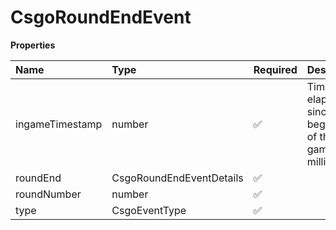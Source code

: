 # CsgoRoundEndEvent

**Properties**

| Name            | Type                     | Required | Description                                                   |
| :-------------- | :----------------------- | :------- | :------------------------------------------------------------ |
| ingameTimestamp | number                   | ✅       | Time elapsed since the beginning of the game, in milliseconds |
| roundEnd        | CsgoRoundEndEventDetails | ✅       |                                                               |
| roundNumber     | number                   | ✅       |                                                               |
| type            | CsgoEventType            | ✅       |                                                               |
